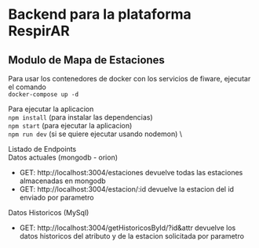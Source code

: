 # Backend para la plataforma RespirAR
## Modulo de Mapa de Estaciones

Para usar los contenedores de docker con los servicios de fiware, ejecutar el comando \
`docker-compose up -d`

Para ejecutar la aplicacion \
`npm install` (para instalar las dependencias) \
`npm start`   (para ejecutar la aplicacion) \
`npm run dev` (si se quiere ejecutar usando nodemon) \

Listado de Endpoints \
Datos actuales (mongodb - orion) 
- GET: http://localhost:3004/estaciones             devuelve todas las estaciones almacenadas en mongodb
- GET: http://localhost:3004/estacion/:id           devuelve la estacion del id enviado por parametro

Datos Historicos (MySql) 
- GET: http://localhost:3004/getHistoricosById/?id&attr  devuelve los datos historicos del atributo y de la estacion solicitada por parametro